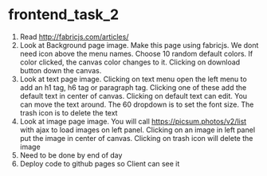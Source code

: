 # frontend_task_2

1. Read http://fabricjs.com/articles/
2. Look at Background page image. Make this page using fabricjs. We dont need icon above the menu names. Choose 10 random default colors. If color clicked, the canvas color changes to it. Clicking on download button down the canvas.
3. Look at text page image. Clicking on text menu open the left menu to add an h1 tag, h6 tag or paragraph tag. Clicking one of these add the default text in center of canvas. Clicking on default text can edit. You can move the text around. The 60 dropdown is to set the font size. The trash icon is to delete the text
4. Look at image page image. You will call https://picsum.photos/v2/list with ajax to load images on left panel. Clicking on an image in left panel put the image in center of canvas. Clicking on trash icon will delete the image
4. Need to be done by end of day
5. Deploy code to github pages so Client can see it
